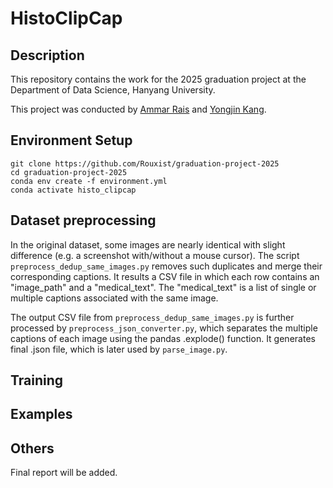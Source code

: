 # HistoClipCap

## Description

This repository contains the work for the 2025 graduation project at the Department of Data Science, Hanyang University.

This project was conducted by [Ammar Rais](https://www.linkedin.com/in/ammar-rais/) and [Yongjin Kang](https://www.linkedin.com/in/yongjin-kang/).

## Environment Setup

```
git clone https://github.com/Rouxist/graduation-project-2025
cd graduation-project-2025
conda env create -f environment.yml
conda activate histo_clipcap
```

## Dataset preprocessing

In the original dataset, some images are nearly identical with slight difference (e.g. a screenshot with/without a mouse cursor). The script `preprocess_dedup_same_images.py` removes such duplicates and merge their corresponding captions. It results a CSV file in which each row contains an "image_path" and a "medical_text". The "medical_text" is a list of single or multiple captions associated with the same image.

The output CSV file from `preprocess_dedup_same_images.py` is further processed by `preprocess_json_converter.py`, which separates the multiple captions of each image using the pandas .explode() function. It generates final .json file, which is later used by `parse_image.py`.

## Training

## Examples

## Others

Final report will be added.
